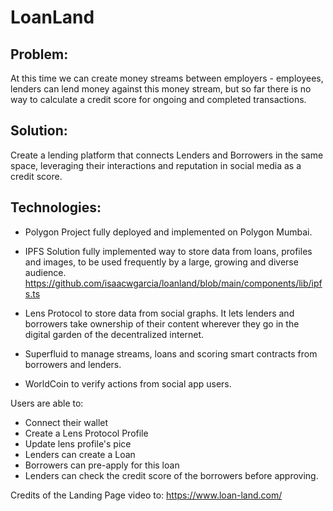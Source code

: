 # LoanLand

## Problem:

At this time we can create money streams between employers - employees, lenders can lend money against this money stream, but so far there is no way to calculate a credit score for ongoing and completed transactions.

## Solution:

Create a lending platform that connects Lenders and Borrowers in the same space, leveraging their interactions and reputation in social media as a credit score.

## Technologies:

- Polygon
  Project fully deployed and implemented on Polygon Mumbai.

- IPFS Solution fully implemented way to store data from loans, profiles and images, to be used frequently by a large, growing and diverse audience.
  https://github.com/isaacwgarcia/loanland/blob/main/components/lib/ipfs.ts

- Lens Protocol to store data from social graphs.
  It lets lenders and borrowers take ownership of their content wherever they go in the digital garden of the decentralized internet.

- Superfluid to manage streams, loans and scoring smart contracts from borrowers and lenders.

- WorldCoin to verify actions from social app users.

Users are able to:

- Connect their wallet
- Create a Lens Protocol Profile
- Update lens profile's pice
- Lenders can create a Loan
- Borrowers can pre-apply for this loan
- Lenders can check the credit score of the borrowers before approving.

Credits of the Landing Page video to: https://www.loan-land.com/
